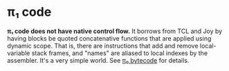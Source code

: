 # π₁ code
**π₁ code does not have native control flow.** It borrows from TCL and Joy by having blocks be quoted concatenative functions that are applied using dynamic scope. That is, there are instructions that add and remove local-variable stack frames, and "names" are aliased to local indexes by the assembler. It's a very simple world. See [π₀ bytecode](pi0-bytecode.md) for details.
